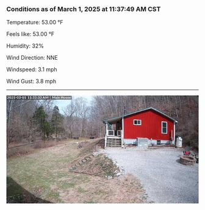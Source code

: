 ### Conditions as of March 1, 2025 at 11:37:49 AM CST 

Temperature: 53.00 &deg;F

Feels like: 53.00 &deg;F

Humidity: 32%

Wind Direction: NNE

Windspeed: 3.1 mph

Wind Gust: 3.8 mph

---

<img src="./images/latest.jpeg"/>

